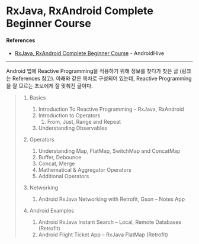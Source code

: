 # RxJava, RxAndroid Complete Beginner Course

#### References

- [RxJava, RxAndroid Complete Beginner Course](https://www.androidhive.info/RxJava/tutorials/) - AndroidHive

---

Android 앱에 Reactive Programming을 적용하기 위해 정보를 찾다가 찾은 글 (링크는 References 참고). 아래와 같은 목차로 구성되어 있는데, Reactive Programming을 잘 모르는 초보에게 잘 맞춰진 글이다.

> 1. Basics
>
>    1. Introduction To Reactive Programming – RxJava, RxAndroid
>    2. Introduction to Operators
>       1. From, Just, Range and Repeat
>    3. Understanding Observables
> 2. Operators
>    1. Understanding Map, FlatMap, SwitchMap and ConcatMap
>    2. Buffer, Debounce
>    3. Concat, Merge
>    4. Mathematical & Aggregator Operators
>    5. Additional Operators
> 3. Networking
>    1. Android RxJava Networking with Retrofit, Gson – Notes App
> 4. Android Examples
>    1. Android RxJava Instant Search – Local, Remote Databases (Retrofit)
>    2. Android Flight Ticket App – RxJava FlatMap (Retrofit)